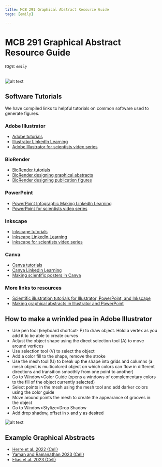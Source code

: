 ```yaml
---
title: MCB 291 Graphical Abstract Resource Guide
tags: [emily]

---
```


# MCB 291 Graphical Abstract Resource Guide
###### tags: `emily`
![alt text](https://files.slack.com/files-pri/T0HTW3H0V-F04MCJDT29L/img_5929.jpg?pub_secret=f241b42408)

## Software Tutorials
We have compiled links to helpful tutorials on common software used to generate figures.

### Adobe Illustrator
* [Adobe tutorials](https://helpx.adobe.com/illustrator/tutorials.html)
* [Illustrator LinkedIn Learning](https://www.linkedin.com/learning/illustrator-2022-essential-training?trk=learning-topics_learning-search-card_search-card&upsellOrderOrigin=default_guest_learning)
* [Adobe Illustrator for scientists video series](https://www.youtube.com/watch?v=eyqH0IrzYLc&list=PLxtauMB7RON_2tg-mRQTuieFUr29IOKzW)

### BioRender
* [BioRender tutorials](https://learn.biorender.com/)
* [BioRender designing graphical abstracts](https://www.youtube.com/watch?v=35x2nPMzWbE)
* [BioRender designing publication figures](https://www.youtube.com/watch?v=ajfNZ6ShbZs)

### PowerPoint
* [PowerPoint Infographic Making LinkedIn Learning](https://www.linkedin.com/learning/powerpoint-creating-an-infographic?trk=learning-serp_learning-search-card_search-card&upsellOrderOrigin=default_guest_learning)
* [PowerPoint for scientists video series](https://www.youtube.com/watch?v=c4tsCXR_B3Y&list=PLaX2vrGncQxhg79Iz5mlXCA22_-HD6hny&index=16)

### Inkscape
* [Inkscape tutorials](https://inkscape.org/learn/tutorials/)
* [Inkscape LinkedIn Learning](https://www.linkedin.com/learning/inkscape-essential-training-9975138?trk=learning-serp_learning-search-card_search-card&upsellOrderOrigin=default_guest_learning)
* [Inkscape for scientists video series](https://www.youtube.com/watch?v=eyqH0IrzYLc&list=PLxtauMB7RON_2tg-mRQTuieFUr29IOKzW)

### Canva
* [Canva tutorials](https://www.canva.com/designschool/tutorials/)
* [Canva LinkedIn Learning](https://www.linkedin.com/learning/learning-canva-2?trk=learning-serp_learning-search-card_search-card&upsellOrderOrigin=default_guest_learning)
* [Making scientific posters in Canva](https://www.youtube.com/watch?v=YiO4QPCk7SE)

### More links to resources
* [Scientific illustration tutorials for Illustrator, PowerPoint, and Inkscape](https://www.youtube.com/@DrawBioMed)
* [Making graphical abstracts in Illustrator and PowerPoint](https://www.simplifiedsciencepublishing.com/resources/how-to-make-good-graphical-abstracts-in-powerpoint-and-adobe-illustrator)

## How to make a wrinkled pea in Adobe Illustrator
* Use pen tool (keyboard shortcut- P) to draw object. Hold a vertex as you add it to be able to create curves
* Adjust the object shape using the direct selection tool (A) to move around vertices 
* Use selection tool (V) to select the object
* Add a color fill to the shape, remove the stroke
* Use the mesh tool (U) to break up the shape into grids and columns (a mesh object is multicolored object on which colors can flow in different directions and transition smoothly from one point to another)
* Go to Window>Color Guide (opens a windows of complementary colors to the fill of the object currently selected)
* Select points in the mesh using the mesh tool and add darker colors using the color guide
* Move around points the mesh to create the appearance of grooves in the object
* Go to Window>Stylize>Drop Shadow
* Add drop shadow, offset in x and y as desired

![alt text](https://files.slack.com/files-pri/T0HTW3H0V-F04N1JY178R/asset_4_4x.png?pub_secret=aa85d355b1)

## Example Graphical Abstracts
* [Herre et al. 2022 (Cell)](https://www.cell.com/cell/fulltext/S0092-8674(22)00927-8#secsectitle0015)
* [Yaman and Ramanathan 2023 (Cell)](https://www.cell.com/cell/fulltext/S0092-8674(22)01585-9#secsectitle0015)
* [Elias et al. 2023 (Cell)](https://www.cell.com/cell/fulltext/S0092-8674(22)01577-X#secsectitle0015)